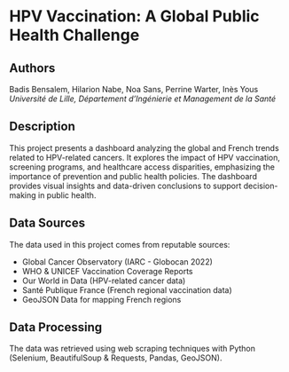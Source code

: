 # HPV Vaccination: A Global Public Health Challenge

## Authors
Badis Bensalem, Hilarion Nabe, Noa Sans, Perrine Warter, Inès Yous<br />
*Université de Lille, Département d’Ingénierie et Management de la Santé*


## Description
This project presents a dashboard analyzing the global and French trends related to HPV-related cancers. It explores the impact of HPV vaccination, screening programs, and healthcare access disparities, emphasizing the importance of prevention and public health policies. The dashboard provides visual insights and data-driven conclusions to support decision-making in public health.

## Data Sources
The data used in this project comes from reputable sources:
- Global Cancer Observatory (IARC - Globocan 2022)
- WHO & UNICEF Vaccination Coverage Reports
- Our World in Data (HPV-related cancer data)
- Santé Publique France (French regional vaccination data)
- GeoJSON Data for mapping French regions

## Data Processing
The data was retrieved using web scraping techniques with Python (Selenium, BeautifulSoup & Requests, Pandas, GeoJSON). 
